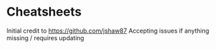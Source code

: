 # Cheatsheets
Initial credit to https://github.com/jshaw87
Accepting issues if anything missing / requires updating
